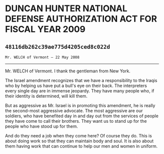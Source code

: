 # DUNCAN HUNTER NATIONAL DEFENSE AUTHORIZATION ACT FOR FISCAL YEAR 2009
## `48116db262c39ae775d4205ced8c022d`
`Mr. WELCH of Vermont — 22 May 2008`

---


Mr. WELCH of Vermont. I thank the gentleman from New York.

The Israel amendment recognizes that we have a responsibility to the 
Iraqis who by helping us have put a bull's eye on their back. The 
interpreters every single day are in immense jeopardy. They have many 
people who, if their identity is determined, will kill them.

But as aggressive as Mr. Israel is in promoting this amendment, he is 
really the second-most aggressive advocate. The most aggressive are our 
soldiers, who have benefited day in and day out from the services of 
people they have come to call their brothers. They want us to stand up 
for the people who have stood up for them.

And do they need a job when they come here? Of course they do. This 
is about doing work so that they can maintain body and soul. It is also 
about them having work that can continue to help our men and women in 
uniform.